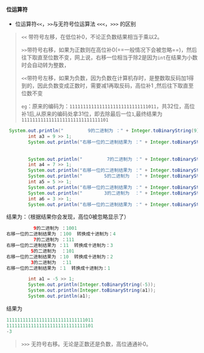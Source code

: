 #### 位运算符

* 位运算符`<<`，`>>`与无符号位运算法   `<<<`，`>>>` 的区别

> `<<` 带符号左移，在低位补0，不论正负数结果相当于乘以2。
>
> `>>`带符号右移，如果为正数则在高位补0(==一般情况下会被忽略==)，然后往下取直至位数不变，网上说，右移一位相当于除2是因为`int`在结果为小数时会自动转为整数，
>
> `<<`带符号左移，如果为负数，因为负数在计算机存时，是整数取反码加1得到的，因此负数变成正数时，需要减1再取反码，高位补1 ,然后往下取直至位数不变
>
> `eg`：原来的编码为：`11111111111111111111111111111011`，共32位，高位补1后,从原来的编码处拿31位，即去除最后一位`1`,最终结果为`11111111111111111111111111111101`



```java
 System.out.println("         9的二进制为 ：" + Integer.toBinaryString(9));
        int a3 = 9 >> 1;
        System.out.println("右移一位的二进制结果为 ：" + Integer.toBinaryString(a3) + "  转换成十进制为：" + a3);
        
        
        System.out.println("         7的二进制为 ：" + Integer.toBinaryString(7));
        int a4 = 7 >> 1;
        System.out.println("右移一位的二进制结果为 ：" + Integer.toBinaryString(a4) + "  转换成十进制为：" + a4);
        System.out.println("        5的二进制为  ：" + Integer.toBinaryString(5));
        int a5 = 5 >> 1;
        System.out.println("右移一位的二进制结果为 ：" + Integer.toBinaryString(a5) + "  转换成十进制为：" + a5);
        System.out.println("        3的二进制为  ：" + Integer.toBinaryString(3));
        int a6 = 3 >> 1;
        System.out.println("右移一位的二进制结果为 ：" + Integer.toBinaryString(a6) + "  转换成十进制为：" + a6);
```

结果为：（根据结果你会发现，高位0被忽略显示了）

```java
          9的二进制为 ：1001
右移一位的二进制结果为 ：100  转换成十进制为：4
          7的二进制为 ：111
右移一位的二进制结果为 ：11  转换成十进制为：3
         5的二进制为  ：101
右移一位的二进制结果为 ：10  转换成十进制为：2
         3的二进制为  ：11
右移一位的二进制结果为 ：1  转换成十进制为：1
```



```java
 		int a1 = -5 >> 1;
        System.out.println(Integer.toBinaryString(-5));
        System.out.println(Integer.toBinaryString(a1));
        System.out.println(a1);
```

结果为

```java
11111111111111111111111111111011
11111111111111111111111111111101
-3
```

> `>>>` 无符号右移。无论是正数还是负数，高位通通补0。 